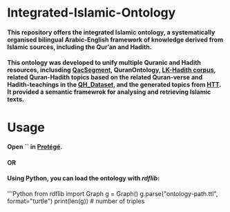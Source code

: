 # Integrated-Islamic-Ontology
#### This repository offers the **integrated Islamic ontology**, a systematically organised bilingual Arabic-English framework of knowledge derived from Islamic sources, including the Qur’an and Hadith.
  
#### This ontology was developed to unify multiple Quranic and Hadith resources, inclusding [QacSegment](http://textminingthequran.com/data/QacSegment.json), QuranOntology, [LK-Hadith corpus](https://github.com/ShathaTm/LK-Hadith-Corpus), related Quran-Hadith topics based on the related Quran-verse and Hadith-teachings in the [QH_Dataset](https://github.com/ShathaTm/Quran_Hadith_Datasets/blob/main/QH_Dataset.csv), and the generated topics from [HTT](https://github.com/Ibtisam-a/Hadith-Topics-using-GPT4/blob/main/Hadith-Teaching-Topics_HTT.xlsx). It provided a semantic framewrok for analysing and retrieving Islamic texts.

# Usage
#### Open `` in [Protégé](https://protege.stanford.edu/).
#### OR <br>
#### Using Python, you can load the ontology with *rdflib*:

'''Python
from rdflib import Graph
g = Graph()
g.parse("ontology-path.ttl", format="turtle")
print(len(g))  # number of triples
